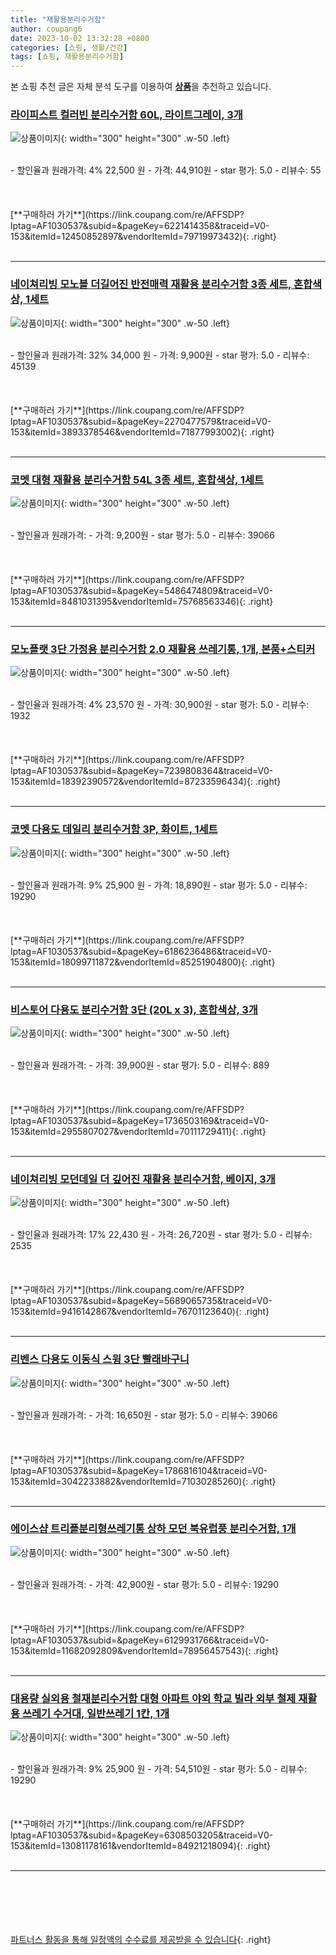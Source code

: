 ```yaml
---
title: "재활용분리수거함"
author: coupang6
date: 2023-10-02 13:32:28 +0800
categories: [쇼핑, 생활/건강]
tags: [쇼핑, 재활용분리수거함]
---
```


본 쇼핑 추천 글은 자체 분석 도구를 이용하여 [**상품**](https://link.coupang.com/a/bao1ui)을 추천하고 있습니다.

### [라이피스트 컬러빈 분리수거함 60L, 라이트그레이, 3개](https://link.coupang.com/re/AFFSDP?lptag=AF1030537&subid=&pageKey=6221414358&traceid=V0-153&itemId=12450852897&vendorItemId=79719973432)

![상품이미지](https://thumbnail9.coupangcdn.com/thumbnails/remote/230x230ex/image/retail/images/4688945172232734-5c95cc4d-7852-4b45-92bf-60992a24425b.jpg){: width="300" height="300" .w-50 .left}


<br>
- 할인율과 원래가격: 4%  22,500   원
- 가격: 44,910원
- star 평가: 5.0
- 리뷰수: 55
<br>
<br>
<br>
<br>
[**구매하러 가기**](https://link.coupang.com/re/AFFSDP?lptag=AF1030537&subid=&pageKey=6221414358&traceid=V0-153&itemId=12450852897&vendorItemId=79719973432){: .right}
<br>
<br>

---

### [네이쳐리빙 모노블 더길어진 반전매력 재활용 분리수거함 3종 세트, 혼합색상, 1세트](https://link.coupang.com/re/AFFSDP?lptag=AF1030537&subid=&pageKey=2270477579&traceid=V0-153&itemId=3893378546&vendorItemId=71877993002)

![상품이미지](https://thumbnail9.coupangcdn.com/thumbnails/remote/230x230ex/image/retail/images/2286065053786514-630d147e-a122-4010-bf8b-395cb88009ea.jpg){: width="300" height="300" .w-50 .left}


<br>
- 할인율과 원래가격: 32%  34,000   원
- 가격: 9,900원
- star 평가: 5.0
- 리뷰수: 45139
<br>
<br>
<br>
<br>
[**구매하러 가기**](https://link.coupang.com/re/AFFSDP?lptag=AF1030537&subid=&pageKey=2270477579&traceid=V0-153&itemId=3893378546&vendorItemId=71877993002){: .right}
<br>
<br>

---

### [코멧 대형 재활용 분리수거함 54L 3종 세트, 혼합색상, 1세트](https://link.coupang.com/re/AFFSDP?lptag=AF1030537&subid=&pageKey=5486474809&traceid=V0-153&itemId=8481031395&vendorItemId=75768563346)

![상품이미지](https://thumbnail8.coupangcdn.com/thumbnails/remote/230x230ex/image/retail/images/10240317463189593-81c74ac2-07ec-4041-ba17-485f75d6b72e.jpg){: width="300" height="300" .w-50 .left}


<br>
- 할인율과 원래가격: 
- 가격: 9,200원
- star 평가: 5.0
- 리뷰수: 39066
<br>
<br>
<br>
<br>
[**구매하러 가기**](https://link.coupang.com/re/AFFSDP?lptag=AF1030537&subid=&pageKey=5486474809&traceid=V0-153&itemId=8481031395&vendorItemId=75768563346){: .right}
<br>
<br>

---

### [모노플랫 3단 가정용 분리수거함 2.0 재활용 쓰레기통, 1개, 본품+스티커](https://link.coupang.com/re/AFFSDP?lptag=AF1030537&subid=&pageKey=7239808364&traceid=V0-153&itemId=18392390572&vendorItemId=87233596434)

![상품이미지](https://thumbnail9.coupangcdn.com/thumbnails/remote/230x230ex/image/vendor_inventory/3bbb/022a5d69287680dec93482315697a3e43f6961008886da345292a0519545.jpg){: width="300" height="300" .w-50 .left}


<br>
- 할인율과 원래가격: 4%  23,570   원
- 가격: 30,900원
- star 평가: 5.0
- 리뷰수: 1932
<br>
<br>
<br>
<br>
[**구매하러 가기**](https://link.coupang.com/re/AFFSDP?lptag=AF1030537&subid=&pageKey=7239808364&traceid=V0-153&itemId=18392390572&vendorItemId=87233596434){: .right}
<br>
<br>

---

### [코멧 다용도 데일리 분리수거함 3P, 화이트, 1세트](https://link.coupang.com/re/AFFSDP?lptag=AF1030537&subid=&pageKey=6186236486&traceid=V0-153&itemId=18099711872&vendorItemId=85251904800)

![상품이미지](https://thumbnail9.coupangcdn.com/thumbnails/remote/230x230ex/image/retail/images/5752423590161416-83aad49e-5f3c-4dc0-b83e-da1c0487aafd.jpg){: width="300" height="300" .w-50 .left}


<br>
- 할인율과 원래가격: 9%  25,900   원
- 가격: 18,890원
- star 평가: 5.0
- 리뷰수: 19290
<br>
<br>
<br>
<br>
[**구매하러 가기**](https://link.coupang.com/re/AFFSDP?lptag=AF1030537&subid=&pageKey=6186236486&traceid=V0-153&itemId=18099711872&vendorItemId=85251904800){: .right}
<br>
<br>

---

### [비스토어 다용도 분리수거함 3단 (20L x 3), 혼합색상, 3개](https://link.coupang.com/re/AFFSDP?lptag=AF1030537&subid=&pageKey=1736503169&traceid=V0-153&itemId=2955807027&vendorItemId=70111729411)

![상품이미지](https://thumbnail10.coupangcdn.com/thumbnails/remote/230x230ex/image/vendor_inventory/5377/06b045dac694eb90003f8944a259aed40f0811e7c07de9b1e189bfda0fe3.jpg){: width="300" height="300" .w-50 .left}


<br>
- 할인율과 원래가격: 
- 가격: 39,900원
- star 평가: 5.0
- 리뷰수: 889
<br>
<br>
<br>
<br>
[**구매하러 가기**](https://link.coupang.com/re/AFFSDP?lptag=AF1030537&subid=&pageKey=1736503169&traceid=V0-153&itemId=2955807027&vendorItemId=70111729411){: .right}
<br>
<br>

---

### [네이쳐리빙 모던데일 더 깊어진 재활용 분리수거함, 베이지, 3개](https://link.coupang.com/re/AFFSDP?lptag=AF1030537&subid=&pageKey=5689065735&traceid=V0-153&itemId=9416142867&vendorItemId=76701123640)

![상품이미지](https://thumbnail10.coupangcdn.com/thumbnails/remote/230x230ex/image/retail/images/2617880073909517-ea284520-915c-47d0-adba-7d93523bb008.jpg){: width="300" height="300" .w-50 .left}


<br>
- 할인율과 원래가격: 17%  22,430   원
- 가격: 26,720원
- star 평가: 5.0
- 리뷰수: 2535
<br>
<br>
<br>
<br>
[**구매하러 가기**](https://link.coupang.com/re/AFFSDP?lptag=AF1030537&subid=&pageKey=5689065735&traceid=V0-153&itemId=9416142867&vendorItemId=76701123640){: .right}
<br>
<br>

---

### [리벤스 다용도 이동식 스윙 3단 빨래바구니](https://link.coupang.com/re/AFFSDP?lptag=AF1030537&subid=&pageKey=1786816104&traceid=V0-153&itemId=3042233882&vendorItemId=71030285260)

![상품이미지](https://thumbnail10.coupangcdn.com/thumbnails/remote/230x230ex/image/retail/images/2414694615418548-bbdaa2a2-e442-4d09-b8b2-b88de788ca3a.jpg){: width="300" height="300" .w-50 .left}


<br>
- 할인율과 원래가격: 
- 가격: 16,650원
- star 평가: 5.0
- 리뷰수: 39066
<br>
<br>
<br>
<br>
[**구매하러 가기**](https://link.coupang.com/re/AFFSDP?lptag=AF1030537&subid=&pageKey=1786816104&traceid=V0-153&itemId=3042233882&vendorItemId=71030285260){: .right}
<br>
<br>

---

### [에이스샵 트리플분리형쓰레기통 상하 모던 북유럽풍 분리수거함, 1개](https://link.coupang.com/re/AFFSDP?lptag=AF1030537&subid=&pageKey=6129931766&traceid=V0-153&itemId=11682092809&vendorItemId=78956457543)

![상품이미지](https://thumbnail10.coupangcdn.com/thumbnails/remote/230x230ex/image/vendor_inventory/a265/67f0a89e80adfbfad2d83573ecd77198a5b560ded68b50881d2a2e6d5abd.jpg){: width="300" height="300" .w-50 .left}


<br>
- 할인율과 원래가격: 
- 가격: 42,900원
- star 평가: 5.0
- 리뷰수: 19290
<br>
<br>
<br>
<br>
[**구매하러 가기**](https://link.coupang.com/re/AFFSDP?lptag=AF1030537&subid=&pageKey=6129931766&traceid=V0-153&itemId=11682092809&vendorItemId=78956457543){: .right}
<br>
<br>

---

### [대용량 실외용 철재분리수거함 대형 아파트 야외 학교 빌라 외부 철제 재활용 쓰레기 수거대, 일반쓰레기 1칸, 1개](https://link.coupang.com/re/AFFSDP?lptag=AF1030537&subid=&pageKey=6308503205&traceid=V0-153&itemId=13081178161&vendorItemId=84921218094)

![상품이미지](https://thumbnail9.coupangcdn.com/thumbnails/remote/230x230ex/image/vendor_inventory/2e61/a2275535533fc6cfe01f4cddd88aaf4247acb35d2ba2c06cb4cb703266d2.jpg){: width="300" height="300" .w-50 .left}


<br>
- 할인율과 원래가격: 9%  25,900   원
- 가격: 54,510원
- star 평가: 5.0
- 리뷰수: 19290
<br>
<br>
<br>
<br>
[**구매하러 가기**](https://link.coupang.com/re/AFFSDP?lptag=AF1030537&subid=&pageKey=6308503205&traceid=V0-153&itemId=13081178161&vendorItemId=84921218094){: .right}
<br>
<br>

---
<br><br><br><br><br> [파트너스 활동을 통해 일정액의 수수료를 제공받을 수 있습니다](https://link.coupang.com/a/bao1ui){: .right}